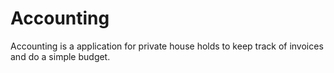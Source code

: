 # Accounting

Accounting is a application for private house holds to keep track of invoices and do a simple budget.